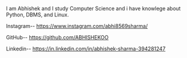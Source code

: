 
I am Abhishek 
and I study Computer Science
 and i have knowlege about Python, DBMS, and Linux.

 Instagram--  https://www.instagram.com/abhi8569sharma/
 
 GitHub--  https://github.com/ABHISHEKOO

 Linkedin--   https://in.linkedin.com/in/abhishek-sharma-394281247
